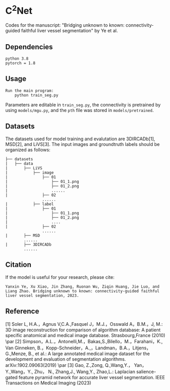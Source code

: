 # C<sup>2</sup>Net

Codes for the manuscript: "Bridging unknown to known: connectivity-guided faithful liver vessel segmentation" by Ye et al.

## Dependencies

```
python 3.8
pytorch = 1.8
```

## Usage

```
Run the main program:     
	python train_seg.py
```

Parameters are editable in `train_seg.py`, the connectivity is pretrained by using `models/mgu.py`, and the `pth` file was stored in `models/pretrained`.

## Datasets

The datasets used for model training and evalutation are 3DIRCADb[1], MSD[2], and LiVS[3].
The input images and groundtruth labels should be organized as follows:

```
├── datasets
|   ├── data
|   	├── LiVS
|   		├── image
|   			├── 01
|   				├── 01_1.png
|   				├── 01_2.png
|   				......
|   			├── 02
				......
|   		├── label
|   			├── 01
|   				├── 01_1.png
|   				├── 01_2.png
|   				....
|   			├── 02
				......
|   	├── MSD
		......
|   	├── 3DIRCADb
		......
```

## Citation

If the model is useful for your research, please cite:

```
Yanxin Ye, Xu Xiao, Jin Zhang, Ruonan Wu, Ziqin Huang, Jie Luo, and Liang Zhao. Bridging unknown to known: connectivity-guided faithful liver vessel segmentation, 2023.
```

## Reference
[1] Soler L, H.A.，Agnus V,C.A.,Fasquel J，M.J.，Osswald A，B.M.，J, M.: 3D image reconstruction for comparison of algorithm database: A patient specific anatomical and medical image database. Strasbourg,France (2010) \par
[2] Simpson，A.L.，Antonelli,M.，Bakas,S.,Bilello，M.，Farahani，K., Van Ginneken, B.，Kopp-Schneider，A.,，Landman，B.A.，Litjens， G.,Menze, B., et al.: A large annotated medical image dataset for the development and evaluation of segmentation algorithms. arXiv:1902.09063(2019) \par
[3] Gao, Z.,Zong, Q.,Wang,Y.， Yan，Y.,Wang，Y., Zhu， N., Zhang,J.,
Wang,Y., Zhao,L.: Laplacian salience-gated feature pyramid network for accurate liver vessel segmentation. IEEE Transactions on Medical Imaging (2023)
